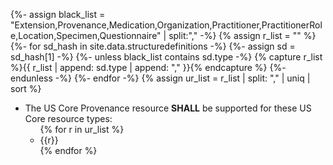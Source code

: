 {%- assign black_list = "Extension,Provenance,Medication,Organization,Practitioner,PractitionerRole,Location,Specimen,Questionnaire" | split:"," -%}
{% assign r_list = "" %}
{%- for sd_hash in site.data.structuredefinitions -%}
  {%- assign sd = sd_hash[1] -%}
  {%- unless black_list contains sd.type -%}
       {% capture r_list %}{{ r_list | append: sd.type | append: "," }}{% endcapture %}
  {%- endunless -%}
{%- endfor -%}
{% assign ur_list = r_list | split: "," | uniq | sort %}
<ul>
<li> The US Core Provenance resource <strong>SHALL</strong> be supported for these US Core <span class="bg-success" markdown="1">resource types</span><!-- new-content -->: 
<ul id="prov-white-list">
{% for r in  ur_list %}
    <li>{{r}}</li>
{% endfor %}
</ul>
</li>
</ul>
